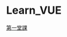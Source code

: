 # Learn_VUE

[第一堂課](https://github.com/Jump-Bow/Learn_VUE/tree/main/%E7%AC%AC%E4%B8%80%E5%A0%82_Vue3%E8%B5%B7%E6%AD%A5%E8%B5%B0)
